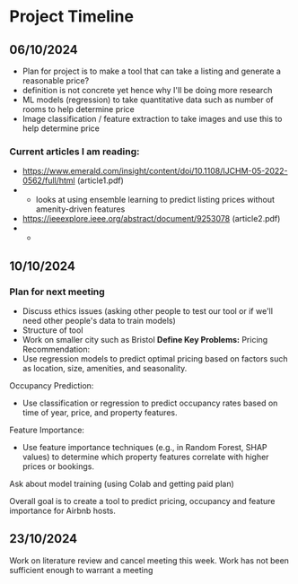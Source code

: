 # Project Timeline

## 06/10/2024
- Plan for project is to make a tool that can take a listing and generate a reasonable price?
- definition is not concrete yet hence why I'll be doing more research
- ML models (regression) to take quantitative data such as number of rooms to help determine price
- Image classification / feature extraction to take images and use this to help determine price

### Current articles I am reading:
- https://www.emerald.com/insight/content/doi/10.1108/IJCHM-05-2022-0562/full/html (article1.pdf)
- - looks at using ensemble learning to predict listing prices without amenity-driven features
- https://ieeexplore.ieee.org/abstract/document/9253078 (article2.pdf)
- - 

## 10/10/2024
### Plan for next meeting
- Discuss ethics issues (asking other people to test our tool or if we'll need other people's data to train models)
- Structure of tool
- Work on smaller city such as Bristol
**Define Key Problems:**
Pricing Recommendation:
- Use regression models to predict optimal pricing based on factors such as location, size, amenities, and seasonality.

Occupancy Prediction:
- Use classification or regression to predict occupancy rates based on time of year, price, and property features.

Feature Importance:
- Use feature importance techniques (e.g., in Random Forest, SHAP values) to determine which property features correlate with higher prices or bookings.

Ask about model training (using Colab and getting paid plan)

Overall goal is to create a tool to predict pricing, occupancy and feature importance for Airbnb hosts.


## 23/10/2024
Work on literature review and cancel meeting this week. Work has not been sufficient enough to warrant a meeting